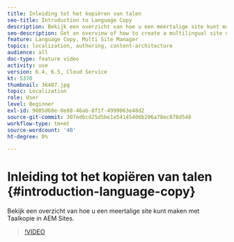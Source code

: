 ```yaml
---
title: Inleiding tot het kopiëren van talen
seo-title: Introduction to Language Copy
description: Bekijk een overzicht van hoe u een meertalige site kunt maken met Taalkopie in AEM Sites
seo-description: Get an overview of how to create a multilingual site using Language Copy in AEM Sites
feature: Language Copy, Multi Site Manager
topics: localization, authoring, content-architecture
audience: all
doc-type: feature video
activity: use
version: 6.4, 6.5, Cloud Service
kt: 5370
thumbnail: 36487.jpg
topic: Localization
role: User
level: Beginner
exl-id: 9085d60e-0e88-46ab-8f1f-4999063e48d2
source-git-commit: 307ed6cd25d5be1e54145406b206a78ec878d548
workflow-type: tm+mt
source-wordcount: '40'
ht-degree: 0%

---
```


# Inleiding tot het kopiëren van talen {#introduction-language-copy}

Bekijk een overzicht van hoe u een meertalige site kunt maken met Taalkopie in AEM Sites.

>[!VIDEO](https://video.tv.adobe.com/v/36487?quality=12&learn=on)

